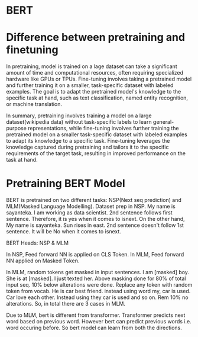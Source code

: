 # BERT
# Difference between pretraining and finetuning 

In pretraining, model is trained on a lage dataset can take a significant amount of time and computational resources, often requiring specialized hardware like GPUs or TPUs. Fine-tuning involves taking a pretrained model and further training it on a smaller, task-specific dataset with labeled examples. The goal is to adapt the pretrained model's knowledge to the specific task at hand, such as text classification, named entity recognition, or machine translation.

In summary, pretraining involves training a model on a large dataset(wikipedia data) without task-specific labels to learn general-purpose representations, while fine-tuning involves further training the pretrained model on a smaller task-specific dataset with labeled examples to adapt its knowledge to a specific task. Fine-tuning leverages the knowledge captured during pretraining and tailors it to the specific requirements of the target task, resulting in improved performance on the task at hand.
# Pretraining BERT Model
BERT is pretrained on two different tasks: NSP(Next seq prediction) and MLM(Masked Language Modelling).
Dataset prep in NSP. My name is sayanteka. I am working as data scientist. 2nd sentence follows first sentence.
Therefore, it is  yes when it comes to isnext. On the other hand, My name is sayanteka. Sun rises in east. 2nd sentence doesn't follow 1st sentence. It will be  No when it comes to isnext.

BERT Heads: NSP & MLM

In NSP, Feed forward NN is applied on CLS Token.
In MLM, Feed forward NN applied on Masked Token.


In MLM, random tokens get masked in input sentences. I am [masked] boy. She is at [masked]. I just texted her. Above masking done for 80% of total input seq. 10% below alterations were done. Replace any token with random token from vocab. He is car best friend. instead using word my, car is used. Car love each other. Instead using they  car is used and so on. Rem 10% no alterations. So, in total there are 3 cases in MLM. 

Due to MLM, bert is different from transformer. Transformer predicts next word based on previous word. However bert can predict previous words i.e. word occuring before. So bert model can learn from both the directions.
